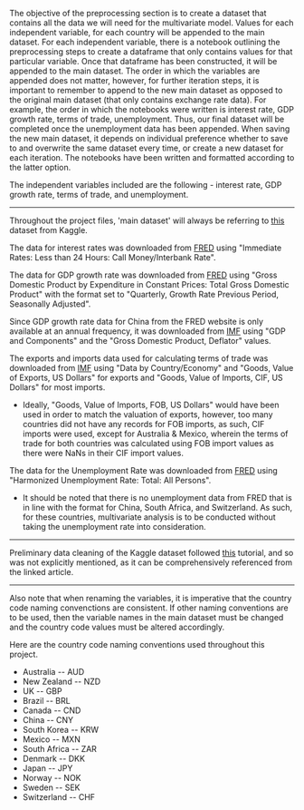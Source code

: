 The objective of the preprocessing section is to create a dataset that contains all the data we will need for the multivariate model. Values for each independent variable, for each country will be appended to the main dataset. For each independent variable, there is a notebook outlining the preprocessing steps to create a dataframe that only contains values for that particular variable. Once that dataframe has been constructed, it will be appended to the main dataset. The order in which the variables are appended does not matter, however, for further iteration steps, it is important to remember to append to the new main dataset as opposed to the original main dataset (that only contains exchange rate data). For example, the order in which the notebooks were written is interest rate, GDP growth rate, terms of trade, unemployment. Thus, our final dataset will be completed once the unemployment data has been appended. When saving the new main dataset, it depends on individual preference whether to save to and overwrite the same dataset every time, or create a new dataset for each iteration. The notebooks have been written and formatted according to the latter option. 

The independent variables included are the following - interest rate, GDP growth rate, terms of trade, and unemployment.

----------------------------------------------------------------------------------------------------------------------------

Throughout the project files, 'main dataset' will always be referring to <a href="https://www.kaggle.com/brunotly/foreign-exchange-rates-per-dollar-20002019?select=Foreign_Exchange_Rates.csv" target="_blank">this</a> dataset from Kaggle. 


The data for interest rates was downloaded from <a href="https://fred.stlouisfed.org/searchresults/?st=Immediate%20Rates%3A%20Less%20than%2024%20Hours%3A%20Call%20Money%2FInterbank%20Rate" target="_blank">FRED</a> using "Immediate Rates: Less than 24 Hours: Call Money/Interbank Rate".


The data for GDP growth rate was downloaded from <a href="https://fred.stlouisfed.org/searchresults/?st=Gross%20Domestic%20Product%20by%20Expenditure%20in%20Constant%20Prices%3A%20Total%20Gross%20Domestic%20Product%20for%20" target="_blank">FRED</a> using "Gross Domestic Product by Expenditure in Constant Prices: Total Gross Domestic Product" with the format set to "Quarterly, Growth Rate Previous Period, Seasonally Adjusted".


Since GDP growth rate data for China from the FRED website is only available at an annual frequency, it was downloaded from <a href="https://data.imf.org/?sk=388dfa60-1d26-4ade-b505-a05a558d9a42" target="_blank">IMF</a> using "GDP and Components" and the "Gross Domestic Product, Deflator" values.


The exports and imports data used for calculating terms of trade was downloaded from <a href="https://data.imf.org/?sk=388dfa60-1d26-4ade-b505-a05a558d9a42" target="_blank">IMF</a> using "Data by Country/Economy" and "Goods, Value of Exports, US Dollars" for exports and "Goods, Value of Imports, CIF, US Dollars" for most imports. 

- Ideally, "Goods, Value of Imports, FOB, US Dollars" would have been used in order to match the valuation of exports, however, too many countries did not have any records for FOB imports, as such, CIF imports were used, except for Australia & Mexico, wherein the terms of trade for both countries was calculated using FOB import values as there were NaNs in their CIF import values.

The data for the Unemployment Rate was downloaded from <a href="https://fred.stlouisfed.org/searchresults/?st=Harmonized%20Unemployment%20Rate%3A%20Total%3A%20All%20Persons" target="_blank">FRED</a> using "Harmonized Unemployment Rate: Total: All Persons".

- It should be noted that there is no unemployment data from FRED that is in line with the format for China, South Africa, and Switzerland. As such, for these countries, multivariate analysis is to be conducted without taking the unemployment rate into consideration. 

----------------------------------------------------------------------------------------------------------------------------

Preliminary data cleaning of the Kaggle dataset followed <a href="https://medium.com/analytics-vidhya/exchange-rate-prediction-part-1-276b6cd5338" target="_blank">this</a> tutorial, and so was not explicitly mentioned, as it can be comprehensively referenced from the linked article.

----------------------------------------------------------------------------------------------------------------------------

Also note that when renaming the variables, it is imperative that the country code naming convenctions are consistent. 
If other naming conventions are to be used, then the variable names in the main dataset must be changed and the country code values must be altered accordingly. 

Here are the country code naming conventions used throughout this project. 

- Australia -- AUD
- New Zealand  -- NZD
- UK -- GBP
- Brazil -- BRL
- Canada -- CND
- China -- CNY
- South Korea -- KRW
- Mexico -- MXN
- South Africa -- ZAR
- Denmark -- DKK
- Japan -- JPY
- Norway -- NOK
- Sweden -- SEK
- Switzerland -- CHF
